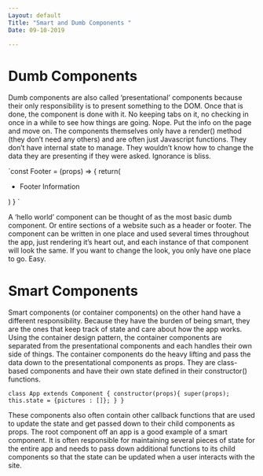 ```yaml
---
Layout: default
Title: "Smart and Dumb Components "
Date: 09-10-2019

---
```


# Dumb Components

Dumb components are also called ‘presentational’ components because their only responsibility is to present something to the DOM. Once that is done, the component is done with it. No keeping tabs on it, no checking in once in a while to see how things are going. Nope. Put the info on the page and move on.
The components themselves only have a render() method (they don’t need any others) and are often just Javascript functions. They don’t have internal state to manage. They wouldn’t know how to change the data they are presenting if they were asked. Ignorance is bliss.

`const Footer = (props) => {
  return(
  <div>
    <ul>
      <li>Footer Information</li>
    </ul>
  </div>
  )
}
`

A ‘hello world’ component can be thought of as the most basic dumb component. Or entire sections of a website such as a header or footer. The component can be written in one place and used several times throughout the app, just rendering it’s heart out, and each instance of that component will look the same. If you want to change the look, you only have one place to go. Easy.

# Smart Components

Smart components (or container components) on the other hand have a different responsibility. Because they have the burden of being smart, they are the ones that keep track of state and care about how the app works.
Using the container design pattern, the container components are separated from the presentational components and each handles their own side of things. The container components do the heavy lifting and pass the data down to the presentational components as props.
They are class-based components and have their own state defined in their constructor() functions.

`class App extends Component {
  constructor(props){
    super(props);
    this.state = {pictures : []};
  }
}`

These components also often contain other callback functions that are used to update the state and get passed down to their child components as props.
The root component off an app is a good example of a smart component. It is often responsible for maintaining several pieces of state for the entire app and needs to pass down additional functions to its child components so that the state can be updated when a user interacts with the site.